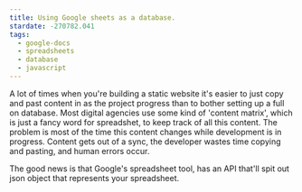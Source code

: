 ```yaml
---
title: Using Google sheets as a database.
stardate: -270782.041
tags:
  - google-docs
  - spreadsheets
  - database
  - javascript
---
```


A lot of times when you're building a static website it's easier to just copy and past content in as the project progress than to bother setting up a full on database. Most digital agencies use some kind of 'content matrix', which is just a fancy word for spreadshet, to keep track of all this content. The problem is most of the time this content changes while development is in progress. Content gets out of a sync, the developer wastes time copying and pasting, and human errors occur.

The good news is that Google's spreadsheet tool, has an API that'll spit out json object that represents your spreadsheet.
